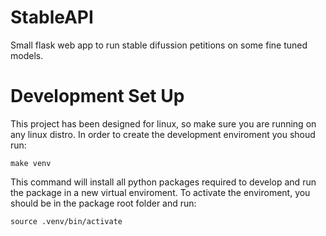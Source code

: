 # StableAPI

Small flask web app to run stable difussion petitions on some fine tuned models.

# Development Set Up

This project has been designed for linux, so make sure you are running on any linux distro. In order to create the development enviroment you shoud run:

    make venv

This command will install all python packages required to develop and run the package in a new virtual enviroment. To activate the enviroment, you should be in the package root folder and run:

    source .venv/bin/activate
